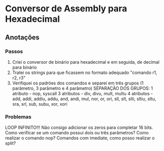 # Conversor de Assembly para Hexadecimal

## Anotações

### Passos
1. Criei o conversor de binário para hexadecimal e em seguida, de decimal para binário
2. Tratei os strings para que ficassem no formato adequado "comando r1, r2, r3"
3. Verifiquei os padrões dos comandos e separei em três grupos (1 parâmetro, 3 parâmetro e 4 parâmetro)
SEPARAÇÃO DOS GRUPOS:
1 atributo - nop, syscall
3 atributos - div, divu, mult, multu
4 atributos - add, addi, addiu, addu, and, andi, mul, nor, or, ori, sll, slt, slti, sltiu, sltu, sra, srl, sub, subu, xor, xori

### Problemas
LOOP INFINITO!!! Não consigo adicionar os zeros para completar 16 bits.
Como verificar se um comando possui dois ou três parâmetros?
Como realizar o comando nop?
Comandos com imediate, como posso realizar o split?